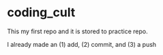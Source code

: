 # coding_cult

This my first repo and it is stored to practice repo.

I already made an (1) add, (2) commit, and (3) a push